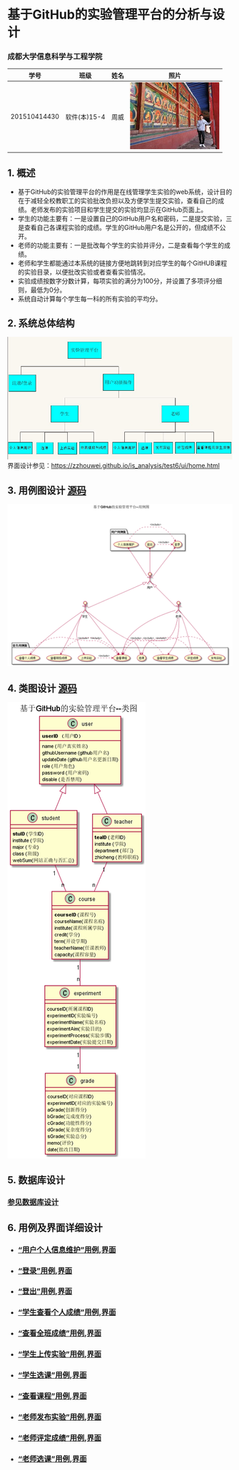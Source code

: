 # 基于GitHub的实验管理平台的分析与设计

### 成都大学信息科学与工程学院
|    学号  |   班级    |    姓名  |   照片     |
|:--------:|:--------: | :----------: | :-------:|
|201510414430|软件(本)15-4|周威 |![](./myself.jpg)|

## 1. 概述
- 基于GitHub的实验管理平台的作用是在线管理学生实验的web系统，设计目的在于减轻全校教职工的实验批改负担以及方便学生提交实验，查看自己的成绩。老师发布的实验项目和学生提交的实验均显示在GitHub页面上。
- 学生的功能主要有：一是设置自己的GitHub用户名和密码，二是提交实验，三是查看自己各课程实验的成绩。学生的GitHub用户名是公开的，但成绩不公开。
- 老师的功能主要有：一是批改每个学生的实验并评分，二是查看每个学生的成绩。
- 老师和学生都能通过本系统的链接方便地跳转到对应学生的每个GitHUB课程的实验目录，以便批改实验或者查看实验情况。
- 实验成绩按数字分数计算，每项实验的满分为100分，并设置了多项评分细则，最低为0分。
- 系统自动计算每个学生每一科的所有实验的平均分。
    
## 2. 系统总体结构
![](xtztjg.JPG)
界面设计参见：https://zzhouwei.github.io/is_analysis/test6/ui/home.html
    
## 3. 用例图设计 [源码](src/usercase.puml)
![](./yonglitu.png)

## 4. 类图设计 [源码](src/class.puml)
![](./leitu.png)

## 5. 数据库设计
### [参见数据库设计](数据库设计.md)

## 6. 用例及界面详细设计

- ### [“用户个人信息维护”用例](./个人信息维护.md),[界面](https://zzhouwei.github.io/is_analysis/test6/ui/page_2.html)

- ### [“登录”用例](./登录.md),[界面](https://zzhouwei.github.io/is_analysis/test6/ui/home.html)

- ### [“登出”用例](./登出.md),[界面](https://zzhouwei.github.io/is_analysis/test6/ui/page_2.html)

- ### [“学生查看个人成绩”用例](./查看个人成绩.md),[界面](https://zzhouwei.github.io/is_analysis/test6/ui/page_2.html)

- ### [“查看全班成绩”用例](./用例/修改用户信息.md),[界面](https://zzhouwei.github.io/is_analysis/test6/ui/page_2.html)

- ### [“学生上传实验”用例](./用例/查看用户信息.md),[界面](https://zzhouwei.github.io/is_analysis/test6/ui/page_2.html)

- ###  [“学生选课”用例](./用例/登出.md),[界面](https://zzhouwei.github.io/is_analysis/test6/ui/page_2.html)

- ### [“查看课程”用例](./用例/登录.md),[界面](https://zzhouwei.github.io/is_analysis/test6/ui/page_2.html)


- ### [“老师发布实验”用例](./用例/登录.md),[界面](https://zzhouwei.github.io/is_analysis/test6/ui/page_1.html)
    

- ### [“老师评定成绩”用例](./用例/登录.md),[界面](https://zzhouwei.github.io/is_analysis/test6/ui/page_1.html)
    
- ### [“老师选课”用例](./用例/登录.md),[界面](https://zzhouwei.github.io/is_analysis/test6/ui/page_1.html)
   

